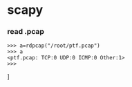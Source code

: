 # scapy

### read .pcap

```shell
>>> a=rdpcap("/root/ptf.pcap")
>>> a
<ptf.pcap: TCP:0 UDP:0 ICMP:0 Other:1>
>>>    
```

]